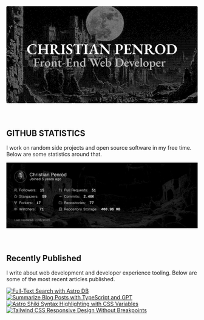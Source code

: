 
<picture>
  <source media="(prefers-color-scheme: dark)" srcset="assets/banner.dark.png?v=021ba7ec-b407-4999-a515-00dda958e446" width="843px" />
  <source media="(prefers-color-scheme: light)" srcset="assets/banner.light.png?v=021ba7ec-b407-4999-a515-00dda958e446" width="843px" />
  <img src="assets/banner.dark.png?v=021ba7ec-b407-4999-a515-00dda958e446" alt="Banner" width="843px" />
</picture>
<br />
<br />
<br />
<h2>GITHUB STATISTICS</h2>
<p>I work on random side projects and open source software in my free time. Below are some statistics around that.</p>
<picture>
  <source media="(prefers-color-scheme: dark)" srcset="assets/statistics.dark.png?v=021ba7ec-b407-4999-a515-00dda958e446" width="843px" />
  <source media="(prefers-color-scheme: light)" srcset="assets/statistics.light.png?v=021ba7ec-b407-4999-a515-00dda958e446" width="843px" />
  <img src="assets/statistics.dark.png?v=021ba7ec-b407-4999-a515-00dda958e446" alt="Github Statistics" width="843px" />
</picture>
<br />
<br />
<br />
<h2>Recently Published</h2>
<p>I write about web development and developer experience tooling. Below are some of the most recent articles published.</p>
<a href="https://christianpenrod.com/blog/full-text-search-with-astro-db"><img src="https://christianpenrod.com/blog/full-text-search-with-astro-db.png?v=021ba7ec-b407-4999-a515-00dda958e446" alt="Full-Text Search with Astro DB" width="421px" /></a>
<a href="https://christianpenrod.com/blog/summarize-blog-posts-with-typescript-and-gpt"><img src="https://christianpenrod.com/blog/summarize-blog-posts-with-typescript-and-gpt.png?v=021ba7ec-b407-4999-a515-00dda958e446" alt="Summarize Blog Posts with TypeScript and GPT" width="421px" /></a>
<a href="https://christianpenrod.com/blog/astro-shiki-syntax-highlighting-with-css-variables"><img src="https://christianpenrod.com/blog/astro-shiki-syntax-highlighting-with-css-variables.png?v=021ba7ec-b407-4999-a515-00dda958e446" alt="Astro Shiki Syntax Highlighting with CSS Variables" width="421px" /></a>
<a href="https://christianpenrod.com/blog/tailwindcss-responsive-design-without-breakpoints"><img src="https://christianpenrod.com/blog/tailwindcss-responsive-design-without-breakpoints.png?v=021ba7ec-b407-4999-a515-00dda958e446" alt="Tailwind CSS Responsive Design Without Breakpoints" width="421px" /></a>
